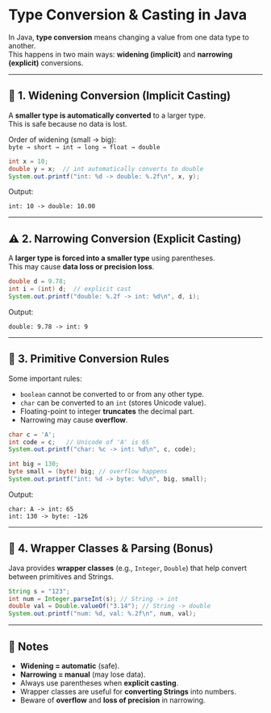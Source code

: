 # Type Conversion & Casting in Java

In Java, **type conversion** means changing a value from one data type to another.  
This happens in two main ways: **widening (implicit)** and **narrowing (explicit)** conversions.

---

## 🔄 1. Widening Conversion (Implicit Casting)

A **smaller type is automatically converted** to a larger type.  
This is safe because no data is lost.

Order of widening (small → big):  
`byte → short → int → long → float → double`

```java
int x = 10;
double y = x;  // int automatically converts to double
System.out.printf("int: %d -> double: %.2f\n", x, y);
```

Output:
```
int: 10 -> double: 10.00
```

---

## ⚠️ 2. Narrowing Conversion (Explicit Casting)

A **larger type is forced into a smaller type** using parentheses.  
This may cause **data loss or precision loss**.

```java
double d = 9.78;
int i = (int) d;  // explicit cast
System.out.printf("double: %.2f -> int: %d\n", d, i);
```

Output:
```
double: 9.78 -> int: 9
```

---

## 📏 3. Primitive Conversion Rules

Some important rules:

* `boolean` cannot be converted to or from any other type.
* `char` can be converted to an `int` (stores Unicode value).
* Floating-point to integer **truncates** the decimal part.
* Narrowing may cause **overflow**.

```java
char c = 'A';
int code = c;   // Unicode of 'A' is 65
System.out.printf("char: %c -> int: %d\n", c, code);

int big = 130;
byte small = (byte) big; // overflow happens
System.out.printf("int: %d -> byte: %d\n", big, small);
```

Output:
```
char: A -> int: 65
int: 130 -> byte: -126
```

---

## 🎯 4. Wrapper Classes & Parsing (Bonus)

Java provides **wrapper classes** (e.g., `Integer`, `Double`) that help convert between primitives and Strings.

```java
String s = "123";
int num = Integer.parseInt(s); // String -> int
double val = Double.valueOf("3.14"); // String -> double
System.out.printf("num: %d, val: %.2f\n", num, val);
```

---

## 🔑 Notes

* **Widening = automatic** (safe).
* **Narrowing = manual** (may lose data).
* Always use parentheses when **explicit casting**.
* Wrapper classes are useful for **converting Strings** into numbers.
* Beware of **overflow** and **loss of precision** in narrowing.  